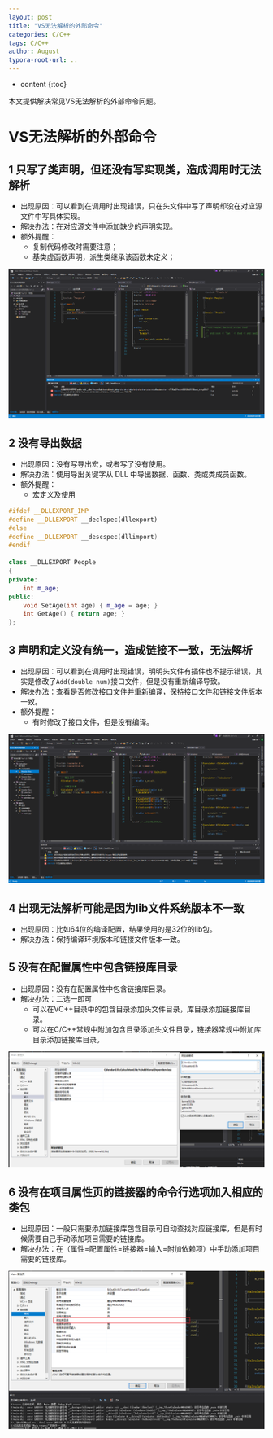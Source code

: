 ```yaml
---
layout: post
title: "VS无法解析的外部命令"
categories: C/C++
tags: C/C++
author: August
typora-root-url: ..
---
```


* content
{:toc}

本文提供解决常见VS无法解析的外部命令问题。



# VS无法解析的外部命令



## 1 只写了类声明，但还没有写实现类，造成调用时无法解析

- 出现原因：可以看到在调用时出现错误，只在头文件中写了声明却没在对应源文件中写具体实现。
- 解决办法：在对应源文件中添加缺少的声明实现。
- 额外提醒：
  - 复制代码修改时需要注意；
  - 基类虚函数声明，派生类继承该函数未定义；

![image-20220223221742025](/media/image/2022-02-23-VS无法解析的外部命令/20220223221742025.png)



## 2 没有导出数据

- 出现原因：没有写导出宏，或者写了没有使用。
- 解决办法：使用导出关键字从 DLL 中导出数据、函数、类或类成员函数。
- 额外提醒：
  - 宏定义及使用

```cpp
#ifdef __DLLEXPORT_IMP 
#define __DLLEXPORT __declspec(dllexport) 
#else 
#define __DLLEXPORT __descspec(dllimport) 
#endif

class __DLLEXPORT People 
{
private:
    int m_age;
public:    
    void SetAge(int age) { m_age = age; }
    int GetAge() { return age; }
};
```



## 3 声明和定义没有统一，造成链接不一致，无法解析

- 出现原因：可以看到在调用时出现错误，明明头文件有插件也不提示错误，其实是修改了`Add(double num)`接口文件，但是没有重新编译导致。
- 解决办法：查看是否修改接口文件并重新编译，保持接口文件和链接文件版本一致。
- 额外提醒：
  - 有时修改了接口文件，但是没有编译。

![image-20220223221820818](/media/image/2022-02-23-VS无法解析的外部命令/20220223221820818.png)



## 4 出现无法解析可能是因为lib文件系统版本不一致

- 出现原因：比如64位的编译配置，结果使用的是32位的lib包。
- 解决办法：保持编译环境版本和链接文件版本一致。



## 5 没有在配置属性中包含链接库目录

- 出现原因：没有在配置属性中包含链接库目录。
- 解决办法：二选一即可
  - 可以在VC++目录中的包含目录添加头文件目录，库目录添加链接库目录。
  - 可以在C/C++常规中附加包含目录添加头文件目录，链接器常规中附加库目录添加链接库目录。

![image-20220223224457585](/media/image/2022-02-23-VS无法解析的外部命令/20220223223727265.png)



## 6 没有在项目属性页的链接器的命令行选项加入相应的类包

- 出现原因：一般只需要添加链接库包含目录可自动查找对应链接库，但是有时候需要自己手动添加项目需要的链接库。
- 解决办法：在（属性=配置属性=链接器=输入=附加依赖项）中手动添加项目需要的链接库。

![image-20220223223727265](/media/image/2022-02-23-VS无法解析的外部命令/20220223224457585.png)
